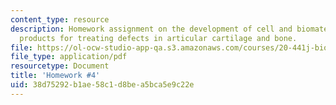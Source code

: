 ```yaml
---
content_type: resource
description: Homework assignment on the development of cell and biomaterial scaffold
  products for treating defects in articular cartilage and bone.
file: https://ol-ocw-studio-app-qa.s3.amazonaws.com/courses/20-441j-biomaterials-tissue-interactions-fall-2009/38d75292b1ae58c1d8bea5bca5e9c22e_MIT20_441JF09_hw4.pdf
file_type: application/pdf
resourcetype: Document
title: 'Homework #4'
uid: 38d75292-b1ae-58c1-d8be-a5bca5e9c22e
---
```

